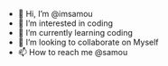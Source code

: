 - 👋 Hi, I’m @imsamou
- 👀 I’m interested in coding
- 🌱 I’m currently learning coding
- 💞️ I’m looking to collaborate on Myself
- 📫 How to reach me @samou

<!---
imsamou/imsamou is a ✨ special ✨ repository because its `README.md` (this file) appears on your GitHub profile.
You can click the Preview link to take a look at your changes.
--->
